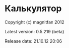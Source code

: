 ﻿Калькулятор
===========
Copyright (c) magnitfan 2012

Latest version: 0.5.219 (beta)

Release date: 21.10.12 20:06